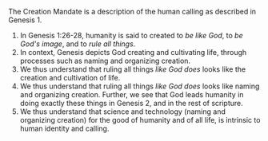 The Creation Mandate is a description of the human calling as described in Genesis 1.

1. In Genesis 1:26-28, humanity is said to created to *be like God*, to *be God's image*, and to *rule all things*.
2. In context, Genesis depicts God creating and cultivating life, through processes such as naming and organizing creation.
3. We thus understand that ruling all things *like God does* looks like the creation and cultivation of life.
4. We thus understand that ruling all things *like God does* looks like naming and organizing creation. Further, we see that God leads humanity in doing exactly these things in Genesis 2, and in the rest of scripture.
5. We thus understand that science and technology (naming and organizing creation) for the good of humanity and of all life, is intrinsic to human identity and calling.
